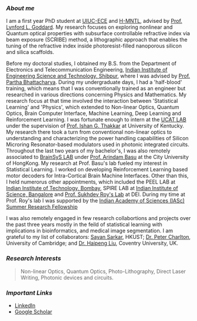 ### ***About me***

I am a first year PhD student at [UIUC-ECE](https://ece.illinois.edu/) and [H-MNTL](https://mntl.illinois.edu/), advised by [Prof. Lynford L. Goddard](https://ece.illinois.edu/about/directory/faculty/lgoddard). My research focuses on exploring nonlinear and Quantum optical properties with subsurface controllable refractive index via beam exposure (SCRIBE) method, a lithographic approach that enables the tuning of the refractive index inside photoresist-filled nanoporous silicon and silica scaffolds. 

Before my doctoral studies, I obtained my B.S. from the Department of Electronics and Telecommunication Engineering, [Indian Institute of Engineering Science and Technology, Shibpur](https://www.iiests.ac.in/), where I was advised by [Prof. Partha Bhattacharya](https://www.iiests.ac.in/IIEST/Faculty/telecom-pb). During my undergraduate days, I had a 'half-blood' training, which means that I was conventionally trained as an engineer but researched in various directions concerning Physics and Mathematics. My research focus at that time involved the interaction between 'Statistical Learning' and 'Physics', which extended to Non-linear Optics, Quantum Optics, Brain Computer Interface, Machine Learning, Deep Learning and Reinforcement Learning. I was fortunate enough to intern at the [UCAT LAB](https://ithakkar.engr.uky.edu/students) under the supervision of [Prof. Ishan G. Thakkar](https://ithakkar.engr.uky.edu/) at University of Kentucky. My research there took a turn from conventional non-linear optics to understanding and characterizing the power handling capabilities of Silicon Microring Resonator-based modulators used in photonic integrated circuits. Throughout the last two years of my bachelor's, I was also remotely associated to [BrainSyS LAB](https://sites.google.com/view/brainsyslab/home) under [Prof. Arindam Basu](https://www.cityu.edu.hk/stfprofile/arinbasu.htm) at the City University of HongKong. My research at Prof. Basu's lab fueled my interest in Statistical Learning. I worked on developing Reinforcement Learning based motor decoders for Intra-Cortical Brain Machine Interfaces. Other than this, I held numerorus other appointments, which included the PEEL LAB at [Indian Institute of Technology, Bombay](https://www.iitb.ac.in/), SPIRE LAB at [Indian Institute of Science, Bangalore](https://eecs.iisc.ac.in/) and [Prof. Sukhdev Roy's Lab](https://www.dei.ac.in/dei/science/index.php/phy-faculty/90-physicsfaculty/130-dr-sukhdev-roy) at DEI. During my time at Prof. Roy's lab I was supported by the [Indian Academy of Sciences (IASc) Summer Research Fellowship](https://webjapps.ias.ac.in/fellowship2021/lists/selectedList.jsp)

I was also remotely engaged in few research collabortions and projects over the past three years mostly in the feild of statistical learning with implications in bioinformatics, and medical image segmentation. I am grateful to my list of collaborators: [Sayan Sarkar](https://ipel.home.ece.ust.hk/people/ssarkar.html), HKUST; [Dr. Peter Charlton](https://www.phpc.cam.ac.uk/people/pcu-group/researchers/peter-charlton/), University of Cambridge; and [Dr. Haipeng Liu](https://pureportal.coventry.ac.uk/en/persons/haipeng-liu), Coventry University, UK. 

### ***Research Interests***
> Non-linear Optics, Quantum Optics, Photo-Lithography, Direct Laser Writing, Photonic devices and circuits.

### ***Important Links***
- [LinkedIn](https://www.linkedin.com/in/aayushmanghosh01/)
- [Google Scholar](https://scholar.google.com/citations?user=VT3sKWUAAAAJ&hl=en)
